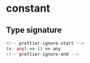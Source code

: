 # constant

## Type signature

```typescript
<!-- prettier-ignore-start -->
(x: any) => () => any
<!-- prettier-ignore-end -->
```
